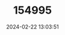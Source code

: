 ---
title: "154995"
category: "Diaphus holti"
draft: false
date: 2024-02-22 13:03:51
languages:
  English: ["Holts Lanternfish", "Lanternfish", "Small Lantern Fish"]
  French: ["Lanterne Courte"]
  Spanish; Castilian: ["Rafino Corto"]
---